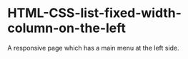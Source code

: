 # HTML-CSS-list-fixed-width-column-on-the-left

A responsive page which has a main menu at the left side. 
